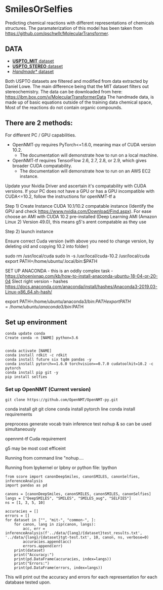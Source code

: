 # SmilesOrSelfies
Predicting chemical reactions with different representations of chemicals structures.
The paramaterization of this model has been taken from https://github.com/pschwllr/MolecularTransformer.

## DATA
* [**USPTO_MIT** dataset](https://github.com/wengong-jin/nips17-rexgen)
* [**USPTO_STEREO** dataset](https://ibm.box.com/v/ReactionSeq2SeqDataset) 
* [*Handmade** dataset](https://github.com/ac2522/SmilesOrSelfies/data)

Both USPTO datasets are filtered and modified from data extracted by Daniel Lowe. The main difference being that the MIT dataset filters out stereochemistry. The data can be downloaded from here: https://ibm.box.com/v/MolecularTransformerData
The handmade data, is made up of basic equations outside of the training data chemical space, Most of the reactions do not contain organic compounds.

## There are 2 methods:
For different PC / GPU capabilities. 
* OpenNMT-py requires PyTorch<=1.6.0, meaning max of CUDA version 10.2. 
  * The documentation will demonstrate how to run on a local machine.
* OpenNMT-tf requires TensorFlow 2.6, 2.7, 2.8, or 2.9, which gives broader CUDA compatability.
  * The documentation will demonstrate how to run on an AWS EC2 instance.


Update your Nvidia Driver and ascertain it's compatability with CUDA versions.
If your PC does not have a GPU or has a GPU incompatible with CUDA<=10.2, follow the instructions for openNMT-tf a 





Step 1) Create Instance CUDA 10.1/10.2 compatable instance (Identify the GPU and check https://www.nvidia.com/Download/Find.aspx). For ease choose an AMI with CUDA 10.2 pre-installed (Deep Learning AMI (Amazon Linux 2) Version 49.0), this means g5's arent compatable as they use

Step 2) launch instance

Ensure correct Cuda version (with above you need to change version, by deleting old and copying 10.2 into folder)

sudo rm /usr/local/cuda
sudo ln -s /usr/local/cuda-10.2 /usr/local/cuda
export PATH=/home/ubuntu/.local/bin:$PATH



SET UP ANACONDA - this is an oddly complex task - https://phoenixnap.com/kb/how-to-install-anaconda-ubuntu-18-04-or-20-04
Slect right version - hashes https://docs.anaconda.com/anaconda/install/hashes/Anaconda3-2019.03-Linux-x86_64.sh-hash/

export PATH=/home/ubuntu/anaconda3/bin:$PATH
export PATH=/home/ubuntu/anaconda3/bin:$PATH


## Set up environment
```
conda update conda
Create conda -n [NAME] python=3.6


conda activate [NAME]
conda install rdkit -c rdkit
conda install future six tqdm pandas -y
conda install pytorch==1.6.0 torchvision==0.7.0 cudatoolkit=10.2 -c pytorch
conda install pip git -y
pip install selfies
```
### Set up OpenNMT (Current version)
```
git clone https://github.com/OpenNMT/OpenNMT-py.git
```











conda install git
git clone
conda install pytorch line
conda install requirements

preprocess
generate vocab
train
inference
test
nohup & so can be used simultaneously 


opennmt-tf
Cuda requirement

g5 may be most cost efficeint










Running from command line "nohup....

Running from Ipykernel or Ipbny or python file:
     !python




```
from score import canonDeepSmiles, canonSMILES, canonSelfies, inferenceAnalysis
import pandas as pd

canons = [canonDeepSmiles, canonSMILES, canonSMILES, canonSelfies]
langs = ["DeepSMILES", "SMILES", "SMILES_aug", "SELFIES"]
ns = [1, 3, 5, 10]

accuracies = []
errors = []
for dataset in ["", "mit-", "common-", ]:
    for canon, lang in zip(canon, langs):
        acc, err = inferenceAnalysis(f'../data/{lang}/{dataset}test_results.txt', '../data/{lang}/{dataset}tgt-test.txt', 10, canon, ns, verbose=0)
        accuracies.append(acc)
        errors.append(err)
    print(dataset)
    print("Accuracy:")
    print(pd.DataFrame(accuracies, index=langs))
    print("Errors:")
    print(pd.DataFrame(errors, index=langs))
```

This will print out the accuracy and errors for each representation for each database tested upon.

